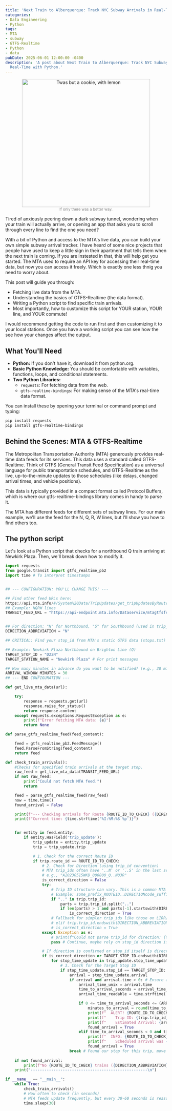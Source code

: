 ```yaml
---
title: 'Next Train to Alberquerque: Track NYC Subway Arrivals in Real-Time with Python'
categories:
- Data Engineering
- Python
tags:
- MTA
- subway
- GTFS-Realtime
- Python
- data
pubDate: 2025-06-01 12:00:00 -0400
description: 'A post about Next Train to Alberquerque: Track NYC Subway Arrivals in
  Real-Time with Python.'
---
```





<figure style="text-align: center;">
  <img src="/img/next_train.png" alt="Twas but a cookie, with lemon" style="width: 400px; height: auto;">
  <figcaption style="font-size: smaller; color: gray;">If only there was a better way.</figcaption>
</figure>

Tired of anxiously peering down a dark subway tunnel, wondering when your train will actually arrive, or opening an app that asks you to scroll through every line to find the one you need?

With a bit of Python and access to the MTA's live data, you can build your own simple subway arrival tracker.  I have heard of some nice projects that people have used to keep a little sign in their apartment that tells them when the next train is coming.  If you are instested in that, this will help get you started.  The MTA used to require an API key for accessing their real-time data, but now you can access it freely. Which is exactly one less thnig you need to worry about. 

This post will guide you through:

*   Fetching live data from the MTA.
*   Understanding the basics of GTFS-Realtime (the data format).
*   Writing a Python script to find specific train arrivals.
*   Most importantly, how to customize this script for YOUR station, YOUR line, and YOUR commute!

I would recommend getting the code to run first and then customizing it to your local stations.  Once you have a working script you can see how the see how your changes affect the output.

## What You'll Need

*   **Python:** If you don't have it, download it from python.org.
*   **Basic Python Knowledge:** You should be comfortable with variables, functions, loops, and conditional statements.
*   **Two Python Libraries:**
    *   `requests`: For fetching data from the web.
    *   `gtfs-realtime-bindings`: For making sense of the MTA's real-time data format.

You can install these by opening your terminal or command prompt and typing:

````bash
pip install requests
pip install gtfs-realtime-bindings
````

##  Behind the Scenes: MTA & GTFS-Realtime

The Metropolitan Transportation Authority (MTA) generously provides real-time data feeds for its services. This data uses a standard called GTFS-Realtime. Think of GTFS (General Transit Feed Specification) as a universal language for public transportation schedules, and GTFS-Realtime as the live, up-to-the-minute updates to those schedules (like delays, changed arrival times, and vehicle positions).

This data is typically provided in a compact format called Protocol Buffers, which is where our gtfs-realtime-bindings library comes in handy to parse it.


The MTA has different feeds for different sets of subway lines. For our main example, we'll use the feed for the N, Q, R, W lines, but I'll show you how to find others too.

## The python script

Let's look at a Python script that checks for a northbound Q train arriving at Newkirk Plaza. Then, we'll break down how to modify it.

```python
import requests
from google.transit import gtfs_realtime_pb2
import time # To interpret timestamps


## --- CONFIGURATION: YOU'LL CHANGE THIS! ---

## Find other feed URLs here: 
https://api.mta.info/#/System%20Data/TripUpdates/get_tripUpdatesByRoute
## Example: NQRW lines
TRANSIT_FEED_URL = "https://api-endpoint.mta.info/Dataservice/mtagtfsfeeds/nyct%2Fgtfs-nqrw"


## For direction: "N" for Northbound, "S" for Southbound (used in trip_id convention)
DIRECTION_ABBREVIATION = "N"

## CRITICAL: Find your stop_id from MTA's static GTFS data (stops.txt)

## Example: Newkirk Plaza Northbound on Brighton Line (Q)
TARGET_STOP_ID = "D22N"
TARGET_STATION_NAME = "Newkirk Plaza" # For print messages

## How many minutes in advance do you want to be notified? (e.g., 30 minutes)
ARRIVAL_WINDOW_MINUTES = 30
## --- END CONFIGURATION ---

def get_live_mta_data(url):

    try:
        response = requests.get(url)
        response.raise_for_status()
        return response.content
    except requests.exceptions.RequestException as e:
        print(f"Error fetching MTA data: {e}")
        return None

def parse_gtfs_realtime_feed(feed_content):

    feed = gtfs_realtime_pb2.FeedMessage()
    feed.ParseFromString(feed_content)
    return feed

def check_train_arrivals():
    #Checks for specified train arrivals at the target stop.
    raw_feed = get_live_mta_data(TRANSIT_FEED_URL)
    if not raw_feed:
        print("Could not fetch MTA feed.")
        return

    feed = parse_gtfs_realtime_feed(raw_feed)
    now = time.time()
    found_arrival = False

    print(f"--- Checking arrivals for Route {ROUTE_ID_TO_CHECK} ({DIRECTION_ABBREVIATION}B) at {TARGET_STATION_NAME} ({TARGET_STOP_ID}) ---")
    print(f"Current time: {time.strftime('%I:%M:%S %p')}")


    for entity in feed.entity:
        if entity.HasField('trip_update'):
            trip_update = entity.trip_update
            trip = trip_update.trip

            # 1. Check for the correct Route ID
            if trip.route_id == ROUTE_ID_TO_CHECK:
                # 2. Check for Direction (using trip_id convention)
                # MTA trip_ids often have '..N' or '..S' in the last segment
                # e.g., "A20230515WKD_000800_Q..N03R"
                is_correct_direction = False
                try:
                    # Trip ID structure can vary. This is a common MTA pattern.
                    # Example: some_prefix_ROUTEID..DIRECTIONcode_suffix
                    if ".." in trip.trip_id:
                        parts = trip.trip_id.split("..")
                        if len(parts) > 1 and parts[-1].startswith(DIRECTION_ABBREVIATION):
                            is_correct_direction = True
                    # Fallback for simpler trip_ids like those on LIRR/MetroNorth if adapting later
                    # elif trip.trip_id.endswith(DIRECTION_ABBREVIATION):
                    # is_correct_direction = True
                except Exception as e:
                    # print(f"Could not parse trip_id for direction: {trip.trip_id} - {e}")
                    pass # Continue, maybe rely on stop_id direction if specific enough

                # If direction is confirmed or stop_id itself is direction-specific
                if is_correct_direction or TARGET_STOP_ID.endswith(DIRECTION_ABBREVIATION):
                    for stop_time_update in trip_update.stop_time_update:
                        # 3. Check for the Target Stop ID
                        if stop_time_update.stop_id == TARGET_STOP_ID:
                            arrival = stop_time_update.arrival
                            if arrival and arrival.time > 0: # Ensure arrival time exists
                                arrival_time_unix = arrival.time
                                time_to_arrival_seconds = arrival_time_unix - now
                                arrival_time_readable = time.strftime('%I:%M:%S %p', time.localtime(arrival_time_unix))

                                if 0 <= time_to_arrival_seconds <= (ARRIVAL_WINDOW_MINUTES * 60):
                                    minutes_to_arrival = round(time_to_arrival_seconds / 60)
                                    print(f"  ALERT! {ROUTE_ID_TO_CHECK} train ({DIRECTION_ABBREVIATION}B) for {TARGET_STATION_NAME}")
                                    print(f"    Trip ID: {trip.trip_id}")
                                    print(f"    Estimated Arrival: {arrival_time_readable} (in approx. {minutes_to_arrival} min)")
                                    found_arrival = True
                                elif time_to_arrival_seconds < 0 and time_to_arrival_seconds > -120: # Just arrived (within last 2 mins)
                                    print(f"  INFO: {ROUTE_ID_TO_CHECK} train ({DIRECTION_ABBREVIATION}B) likely JUST ARRIVED/AT {TARGET_STATION_NAME}.")
                                    print(f"    Scheduled arrival was {arrival_time_readable}.")
                                    found_arrival = True
                            break # Found our stop for this trip, move to next trip entity
    
    if not found_arrival:
        print(f"No {ROUTE_ID_TO_CHECK} trains ({DIRECTION_ABBREVIATION}B) currently reporting an upcoming arrival at {TARGET_STATION_NAME} within {ARRIVAL_WINDOW_MINUTES} minutes.")
    print("---------------------------------------------------\n")

if __name__ == "__main__":
    while True:
        check_train_arrivals()
        # How often to check (in seconds)
        # MTA feeds update frequently, but every 30-60 seconds is reasonable
        time.sleep(30)
```
